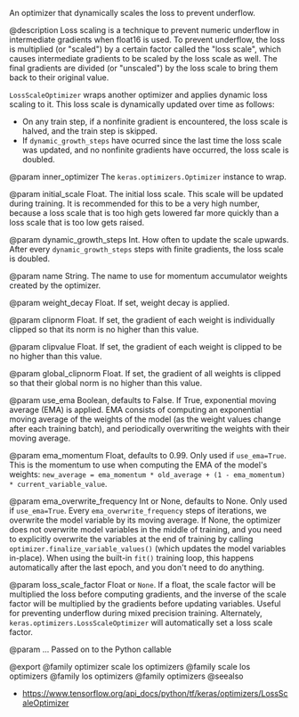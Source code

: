 An optimizer that dynamically scales the loss to prevent underflow.

@description
Loss scaling is a technique to prevent numeric underflow in intermediate
gradients when float16 is used. To prevent underflow, the loss is multiplied
(or "scaled") by a certain factor called the "loss scale", which causes
intermediate gradients to be scaled by the loss scale as well. The final
gradients are divided (or "unscaled") by the loss scale to bring them back
to their original value.

`LossScaleOptimizer` wraps another optimizer and applies dynamic loss
scaling to it. This loss scale is dynamically updated over time as follows:
- On any train step, if a nonfinite gradient is encountered, the loss scale
  is halved, and the train step is skipped.
- If `dynamic_growth_steps` have ocurred since the last time the loss scale
  was updated, and no nonfinite gradients have occurred, the loss scale
  is doubled.

@param inner_optimizer
The `keras.optimizers.Optimizer` instance to wrap.

@param initial_scale
Float. The initial loss scale. This scale will be updated
during training. It is recommended for this to be a very high
number, because a loss scale that is too high gets lowered far more
quickly than a loss scale that is too low gets raised.

@param dynamic_growth_steps
Int. How often to update the scale upwards. After
every `dynamic_growth_steps` steps with finite gradients, the
loss scale is doubled.

@param name
String. The name to use
for momentum accumulator weights created by
the optimizer.

@param weight_decay
Float. If set, weight decay is applied.

@param clipnorm
Float. If set, the gradient of each weight is individually
clipped so that its norm is no higher than this value.

@param clipvalue
Float. If set, the gradient of each weight is clipped to be
no higher than this value.

@param global_clipnorm
Float. If set, the gradient of all weights is clipped
so that their global norm is no higher than this value.

@param use_ema
Boolean, defaults to False. If True, exponential moving average
(EMA) is applied. EMA consists of computing an exponential moving
average of the weights of the model (as the weight values change after
each training batch), and periodically overwriting the weights with
their moving average.

@param ema_momentum
Float, defaults to 0.99. Only used if `use_ema=True`.
This is the momentum to use when computing
the EMA of the model's weights:
`new_average = ema_momentum * old_average + (1 - ema_momentum) *
current_variable_value`.

@param ema_overwrite_frequency
Int or None, defaults to None. Only used if
`use_ema=True`. Every `ema_overwrite_frequency` steps of iterations,
we overwrite the model variable by its moving average.
If None, the optimizer
does not overwrite model variables in the middle of training, and you
need to explicitly overwrite the variables at the end of training
by calling `optimizer.finalize_variable_values()`
(which updates the model
variables in-place). When using the built-in `fit()` training loop,
this happens automatically after the last epoch,
and you don't need to do anything.

@param loss_scale_factor
Float or `None`. If a float, the scale factor will
be multiplied the loss before computing gradients, and the inverse of
the scale factor will be multiplied by the gradients before updating
variables. Useful for preventing underflow during mixed precision
training. Alternately, `keras.optimizers.LossScaleOptimizer` will
automatically set a loss scale factor.

@param ...
Passed on to the Python callable

@export
@family optimizer scale los optimizers
@family scale los optimizers
@family los optimizers
@family optimizers
@seealso
+ <https://www.tensorflow.org/api_docs/python/tf/keras/optimizers/LossScaleOptimizer>
